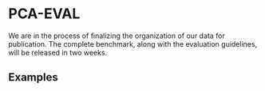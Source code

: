 # PCA-EVAL

We are in the process of finalizing the organization of our data for publication. The complete benchmark, along with the evaluation guidelines, will be released in two weeks.


## Examples

